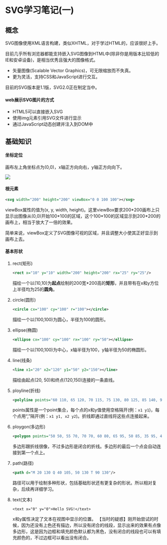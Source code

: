 # SVG学习笔记(一)

## 概念

SVG图像使用XML语言构建，类似XHTML，对于学过HTML的，应该很好上手。

目前几乎所有浏览器都能支持嵌入SVG图像到HTML中(除非你是用版本比较低的IE和安卓设备)，是相当优秀且强大的图像格式。

* 矢量图像(Scalable Vector Graphics)，可无限缩放而不失真。
* 更为灵活，支持CSS和JavaScript进行交互。

目前的SVG版本是1.1版，SVG2.0正在制定当中。

#### web展示SVG图片的方式
* HTML5可以直接嵌入SVG
* 使用img元素引用SVG文件进行显示
* 通过JavaScript动态创建并注入到DOM中

## 基础知识

#### 坐标定位
画布左上角坐标点为(0,0)，x轴正方向向右，y轴正方向向下。

![](https://developer.mozilla.org/@api/deki/files/78/=Canvas_default_grid.png)

#### 根元素

```svg
<svg width="200" height="200" viewBox="0 0 100 100"></svg>
```

viewBox属性的值为(x, y, width, height)。这里viewBox要求200*200画布上只显示出图像从(0,0)开始100\*100的区域，这个100\*100的区域显示到200\*200的画布上，相当于放大了一倍的效果。

简单来说，viewBox定义了SVG图像可视的区域，并且调整大小使其正好显示到画布上去。

#### 基本形状

1. rect(矩形)

	```svg
	<rect x="10" y="10" width="200" height="200" rx="25" ry="25"/>
	```	
	
	描绘一个以(10,10)为**起点**绘制的200宽\*200高的**矩形**，并且带有在x和y方位上半径均为25的**圆角**。
2. circle(圆形)
	
	```svg
	<circle cx="100" cy="100" r="100"></circle>
	```
	描绘一个以(100,100)为圆心，半径为100的圆形。
	
3. ellipse(椭圆)

	```svg
	<ellipse cx="100" cy="100" rx="100" ry="50"></ellipse>
	```
	描绘一个以(100,100)为中心，x轴半径为100，y轴半径为50的椭圆形。
	
4. line(线条)

	```svg
	<line x1="20" x2="120" y1="50" y2="150"></line>
	```
	描绘由起点(20, 50)和终点(120,150)连接的一条直线。

5. ployline(折线)

	```svg
	<polyline points="60 110, 65 120, 70 115, 75 130, 80 125, 85 140, 90 135, 95 150, 100 145"/>
	```
	points属性是一个point集合，每个点的x和y值使用空格隔开(例：`x1 y1`)，每个点用“,”隔开(例：`x1 y1, x2 y2`)。折线即通过直线将这些点连接起来。
6. ploygon(多边形)

	```svg
	<polygon points="50 50, 55 70, 70 70, 60 80, 65 95, 50 85, 35 95, 40 80, 30 70, 45 70"/>
	```
	多边形跟折线很像，不过多边形是闭合的折线。多边形的最后一个点会自动连接到第一个点上。

7. path(路径)
	
	```svg
	<path d="M 20 130 Q 40 105, 50 130 T 90 130"/>
	```
	路径可以用于绘制多种形状，包括基础形状还有更复杂的形状。所以相对复杂，后续再详细学习。
	
8. text(文本)

	```
	<text x="0" y="0">Hello SVG!</text>
	```
	x和y属性决定了文本在视图中显示的位置。
【当时的疑惑】刚开始尝试的时候，因为还没有上色还有描边，所以没有闭合的线段，显示出来的效果有点像多边形，这是因为边框和填充颜色默认都为黑色，没有闭合的线段也可以有填充颜色的，不过边框可以看出没有闭合。






